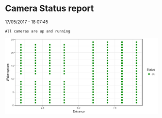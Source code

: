 Camera Status report
================
17/05/2017 - 18:07:45

    All cameras are up and running

![](camreport_files/figure-markdown_github/unnamed-chunk-2-1.png)
